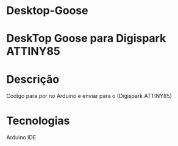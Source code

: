 # Desktop-Goose
# DeskTop Goose para Digispark ATTINY85

# Descrição
Codigo para por no Arduino e enviar para o (Digispark ATTINY85)

# Tecnologias
Arduino IDE







